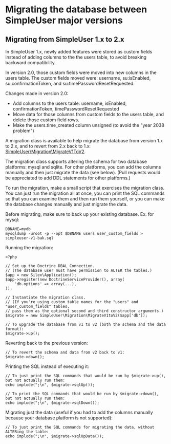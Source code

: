 Migrating the database between SimpleUser major versions
========================================================

## Migrating from SimpleUser 1.x to 2.x

In SimpleUser 1.x, newly added features were stored as custom fields instead of adding columns to the the users table,
to avoid breaking backward compatibility.

In version 2.0, those custom fields were moved into new columns in the users table.
The custom fields moved were: username, su:isEnabled, su:confirmationToken, and su:timePasswordResetRequested.

Changes made in version 2.0:
- Add columns to the users table: username, isEnabled, confirmationToken, timePasswordResetRequested
- Move data for those columns from custom fields to the users table, and delete those custom field rows.
- Make the users.time_created column unsigned (to avoid the "year 2038 problem")

A migration class is available to help migrate the database from version 1.x to 2.x,
and to revert from 2.x back to 1.x: [SimpleUser\Migration\MigrateV1ToV2](../src/SimpleUser/Migration/MigrateV1ToV2.php).

The migration class supports altering the schema for two database platforms: mysql and sqlite.
For other platforms, you can add the columns manually and then just migrate the data (see below).
(Pull requests would be appreciated to add DDL statements for other platforms.)

To run the migration, make a small script that exercises the migration class.
You can just run the migration all at once,
you can print the SQL commands so that you can examine them and then run them yourself,
or you can make the database changes manually and just migrate the data.

Before migrating, make sure to back up your existing database. Ex. for mysql:

    DBNAME=mydb
    mysqldump -uroot -p --opt $DBNAME users user_custom_fields > simpleuser-v1-bak.sql

Running the migration:

    <?php

    // Set up the Doctrine DBAL Connection.
    // (The database user must have permission to ALTER the tables.)
    $app = new Silex\Application();
    $app->register(new DoctrineServiceProvider(), array(
        'db.options' => array(...),
    ));

    // Instantiate the migration class.
    // (If you're using custom table names for the "users" and "user_custom_fields" tables,
    // pass them as the optional second and third constructor arguments.)
    $migrate = new SimpleUser\Migration\MigrateV1toV2($app['db']);

    // To upgrade the database from v1 to v2 (both the schema and the data format):
    $migrate->up();

Reverting back to the previous version:

    // To revert the schema and data from v2 back to v1:
    $migrate->down();

Printing the SQL instead of executing it:

    // To just print the SQL commands that would be run by $migrate->up(), but not actually run them:
    echo implode(";\n", $migrate->sqlUp());

    // To print the SQL commands that would be run by $migrate->down(), but not actually run them:
    echo implode(";\n", $migrate->sqlDown());

Migrating just the data (useful if you had to add the columns manually because your database platform is not supported):

    // To just print the SQL commands for migrating the data, without ALTERing the table:
    echo implode(";\n", $migrate->sqlUpData());


